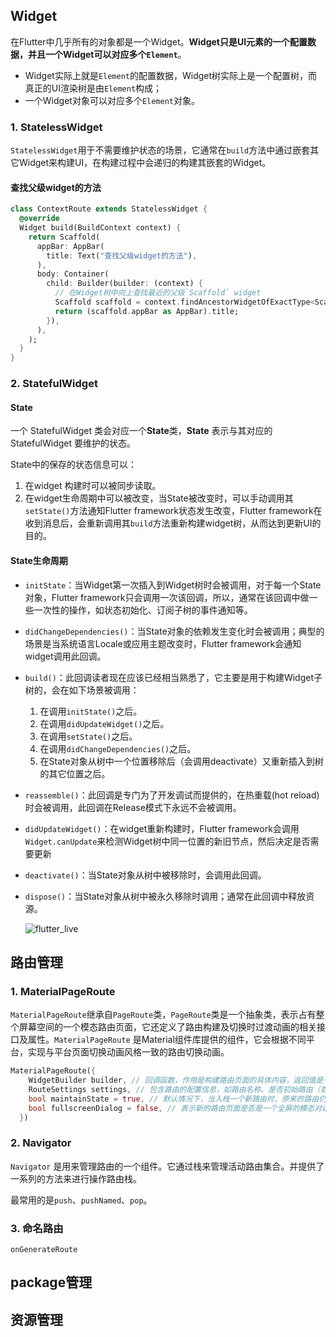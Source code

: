 ## Widget

在Flutter中几乎所有的对象都是一个Widget。**Widget只是UI元素的一个配置数据，并且一个Widget可以对应多个`Element`**。

- Widget实际上就是`Element`的配置数据，Widget树实际上是一个配置树，而真正的UI渲染树是由`Element`构成；
- 一个Widget对象可以对应多个`Element`对象。

### 1. StatelessWidget

`StatelessWidget`用于不需要维护状态的场景，它通常在`build`方法中通过嵌套其它Widget来构建UI，在构建过程中会递归的构建其嵌套的Widget。

#### 查找父级widget的方法

```dart
class ContextRoute extends StatelessWidget {
  @override
  Widget build(BuildContext context) {
    return Scaffold(
      appBar: AppBar(
        title: Text("查找父级widget的方法"),
      ),
      body: Container(
        child: Builder(builder: (context) {
          // 在Widget树中向上查找最近的父级`Scaffold` widget
          Scaffold scaffold = context.findAncestorWidgetOfExactType<Scaffold>();
          return (scaffold.appBar as AppBar).title;
        }),
      ),
    );
  }
}
```



### 2. StatefulWidget

#### State

一个 StatefulWidget 类会对应一个**State**类，**State** 表示与其对应的 StatefulWidget 要维护的状态。

State中的保存的状态信息可以：

1. 在widget 构建时可以被同步读取。
2. 在widget生命周期中可以被改变，当State被改变时，可以手动调用其`setState()`方法通知Flutter framework状态发生改变，Flutter framework在收到消息后，会重新调用其`build`方法重新构建widget树，从而达到更新UI的目的。

#### State生命周期

- `initState`：当Widget第一次插入到Widget树时会被调用，对于每一个State对象，Flutter framework只会调用一次该回调，所以，通常在该回调中做一些一次性的操作，如状态初始化、订阅子树的事件通知等。

- `didChangeDependencies()`：当State对象的依赖发生变化时会被调用；典型的场景是当系统语言Locale或应用主题改变时，Flutter framework会通知widget调用此回调。

- `build()`：此回调读者现在应该已经相当熟悉了，它主要是用于构建Widget子树的，会在如下场景被调用：

  1. 在调用`initState()`之后。
  2. 在调用`didUpdateWidget()`之后。
  3. 在调用`setState()`之后。
  4. 在调用`didChangeDependencies()`之后。
  5. 在State对象从树中一个位置移除后（会调用deactivate）又重新插入到树的其它位置之后。

- `reassemble()`：此回调是专门为了开发调试而提供的，在热重载(hot reload)时会被调用，此回调在Release模式下永远不会被调用。

- `didUpdateWidget()`：在widget重新构建时，Flutter framework会调用`Widget.canUpdate`来检测Widget树中同一位置的新旧节点，然后决定是否需要更新

- `deactivate()`：当State对象从树中被移除时，会调用此回调。

- `dispose()`：当State对象从树中被永久移除时调用；通常在此回调中释放资源。

  ![flutter_live](/Users/kevin/Documents/gits/shaochao13/daily_record/Flutter&Dart/img/flutter_live.png)







## 路由管理

### 1. MaterialPageRoute

`MaterialPageRoute`继承自`PageRoute`类，`PageRoute`类是一个抽象类，表示占有整个屏幕空间的一个模态路由页面，它还定义了路由构建及切换时过渡动画的相关接口及属性。`MaterialPageRoute` 是Material组件库提供的组件，它会根据不同平台，实现与平台页面切换动画风格一致的路由切换动画。

```dart
MaterialPageRoute({
    WidgetBuilder builder, // 回调函数，作用是构建路由页面的具体内容，返回值是一个widget。
    RouteSettings settings, // 包含路由的配置信息，如路由名称、是否初始路由（首页）
    bool maintainState = true, // 默认情况下，当入栈一个新路由时，原来的路由仍然会被保存在内存中，如果想在路由没用的时候释放其所占用的所有资源，可以设置maintainState为false
    bool fullscreenDialog = false, // 表示新的路由页面是否是一个全屏的模态对话框
  })
```



### 2. Navigator

`Navigator` 是用来管理路由的一个组件。它通过栈来管理活动路由集合。并提供了一系列的方法来进行操作路由栈。

最常用的是`push`、`pushNamed`、`pop`。



### 3. 命名路由

`onGenerateRoute`



## package管理



## 资源管理







